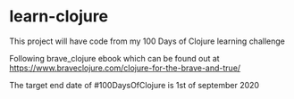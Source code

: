 # learn-clojure

This project will have code from my 100 Days of Clojure learning challenge

Following brave_clojure ebook which can be found out at https://www.braveclojure.com/clojure-for-the-brave-and-true/

The target end date of #100DaysOfClojure is 1st of september 2020